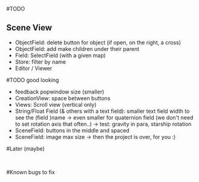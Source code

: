 #TODO
## Scene View
- ObjectField: delete button for object (if open, on the right, a cross)
- ObjectField: add make children under their parent
- Field: SelectField (with a given map)
- Store: filter by name
- Editor / Viewer

#TODO good looking
- feedback popwindow size (smaller)
- CreationView: space between buttons
- Views: Scroll view (vertical only)
- String/Float Field (& others with a text field): smaller text field width to see the (field )name
	-> even smaller for quaternion field (we don't need to set rotation axis that often..)
	-> test: gravity in para, starship rotation 
- SceneField: buttons in the middle and spaced
- SceneField: image max size
-> then the project is over, for you :)

#Later (maybe)

<br>

#Known bugs to fix
